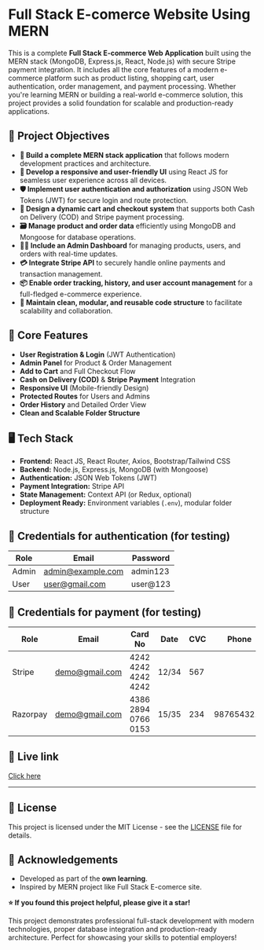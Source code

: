 # Full Stack E-comerce Website Using MERN 


This is a complete **Full Stack E-commerce Web Application** built using the MERN stack (MongoDB, Express.js, React, Node.js) with secure Stripe payment integration. It includes all the core features of a modern e-commerce platform such as product listing, shopping cart, user authentication, order management, and payment processing. Whether you're learning MERN or building a real-world e-commerce solution, this project provides a solid foundation for scalable and production-ready applications.



## 🎯 Project Objectives

- **🔧 Build a complete MERN stack application** that follows modern development practices and architecture.
- **🎨 Develop a responsive and user-friendly UI** using React JS for seamless user experience across all devices.
- **🛡️ Implement user authentication and authorization** using JSON Web Tokens (JWT) for secure login and route protection.
- **🛒 Design a dynamic cart and checkout system** that supports both Cash on Delivery (COD) and Stripe payment processing.
- **🗃️ Manage product and order data** efficiently using MongoDB and Mongoose for database operations.
- **🧑‍💼 Include an Admin Dashboard** for managing products, users, and orders with real-time updates.
- **💳 Integrate Stripe API** to securely handle online payments and transaction management.
- **📦 Enable order tracking, history, and user account management** for a full-fledged e-commerce experience.
- **📁 Maintain clean, modular, and reusable code structure** to facilitate scalability and collaboration.



## 🚀 Core Features

-  **User Registration & Login** (JWT Authentication)
-  **Admin Panel** for Product & Order Management
-  **Add to Cart** and Full Checkout Flow
-  **Cash on Delivery (COD)** & **Stripe Payment** Integration
-  **Responsive UI** (Mobile-friendly Design)
-  **Protected Routes** for Users and Admins
-  **Order History** and Detailed Order View
-  **Clean and Scalable Folder Structure**



## 🖥️  Tech Stack

- **Frontend:** React JS, React Router, Axios, Bootstrap/Tailwind CSS  
- **Backend:** Node.js, Express.js, MongoDB (with Mongoose)  
- **Authentication:** JSON Web Tokens (JWT)  
- **Payment Integration:** Stripe API  
- **State Management:** Context API (or Redux, optional)  
- **Deployment Ready:** Environment variables (`.env`), modular folder structure




## 🔐 Credentials for authentication (for testing)

| Role       | Email                 | Password  |
| ---------- | --------------------- | ----------|
| Admin      | admin@example.com     | admin123  |
| User       | user@gmail.com        | user@123  |






## 🔑 Credentials for payment (for testing)

| Role         | Email                 | Card No             | Date  | CVC | Phone     |
| -------------| --------------------- | --------------------|-------|-----|-----------|
| Stripe       | demo@gmail.com        | 4242 4242 4242 4242 | 12/34 | 567 |           |
| Razorpay     | demo@gmail.com        | 4386 2894 0766 0153 | 15/35 | 234 |9876543210 |



## 🔗 Live link

[Click here](https://forever-frontend-gamma-eight.vercel.app/)

---

## 📄 License

This project is licensed under the MIT License - see the [LICENSE](LICENSE) file for details.

## 🙌 Acknowledgements

- Developed as part of the **own learning**.
- Inspired by MERN project like Full Stack E-comerce site.



**⭐ If you found this project helpful, please give it a star!**

This project demonstrates professional full-stack development with modern technologies, proper database integration and production-ready architecture. Perfect for showcasing your skills to potential employers!